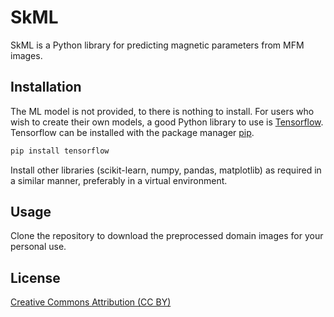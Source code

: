 # SkML

SkML is a Python library for predicting magnetic parameters from MFM images. 


## Installation

The ML model is not provided, to there is nothing to install. For users who wish to create their own models, a good Python library to use is [Tensorflow](https://www.tensorflow.org/). Tensorflow can be installed with the package manager [pip](https://pip.pypa.io/en/stable/).

```bash
pip install tensorflow
```

Install other libraries (scikit-learn, numpy, pandas, matplotlib) as required in a similar manner, preferably in a virtual environment. 


## Usage

Clone the repository to download the preprocessed domain images for your personal use. 


## License

[Creative Commons Attribution (CC BY)](https://creativecommons.org/licenses/by/4.0/)